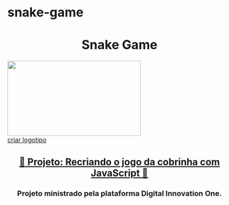 # snake-game
<h1 align="center">Snake Game</h1>

<a href="https://www.criarbanner.com.br" title="criar banner" target="_blank"><img src="https://www.criarbanner.com.br/criargifs/a/6d112e5217092983ef8d80e1525f4db0.gif" width="300" height="168.75" border="0" /></a><br /><a href="https://www.criarbanner.com.br/logotipo/" title="criar logotipo" target="_blank">criar logotipo</a>

<h2 align="center">
    <a href="https://web.digitalinnovation.one/project/recriando-o-jogo-da-cobrinha-com-javascript/learning/bfcd37b9-4ccf-40fb-b0ea-c2d865414a19?back=/track/html-web-developer"> 🐍 Projeto: Recriando o jogo da cobrinha com JavaScript  🐍</a>
</h2>

<h3 align="center">Projeto ministrado pela plataforma Digital Innovation One.</h3>
